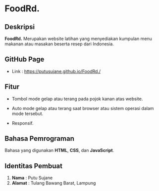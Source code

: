 # FoodRd.

## Deskripsi

**FoodRd.** Merupakan website latihan yang menyediakan kumpulan menu makanan atau masakan beserta resep dari Indonesia.

## GitHub Page

- Link : https://putusujane.github.io/FoodRd./

## Fitur

- Tombol mode gelap atau terang pada pojok kanan atas website.

- Auto mode gelap atau terang saat browser atau sistem operasi dalam mode tersebut.

- Responsif.

## Bahasa Pemrograman

Bahasa yang digunakan **HTML**, **CSS**, dan **JavaScript**.

## Identitas Pembuat

1. **Nama**    : Putu Sujane
2. **Alamat**  : Tulang Bawang Barat, Lampung
